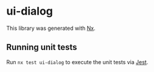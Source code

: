 # ui-dialog

This library was generated with [Nx](https://nx.dev).

## Running unit tests

Run `nx test ui-dialog` to execute the unit tests via [Jest](https://jestjs.io).
